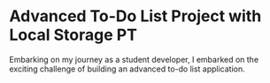 # Advanced To-Do List Project with Local Storage PT
 Embarking on my journey as a student developer, I embarked on the exciting challenge of building an advanced to-do list application.
